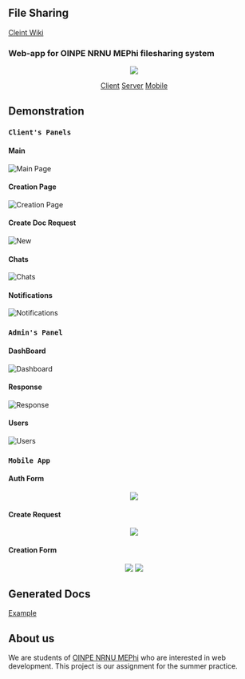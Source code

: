 ## File Sharing

[Cleint Wiki](https://github.com/file-sharing-erp-team/file-sharing/wiki/How-to-start-working-with-web-clients-code)

### Web-app for OINPE NRNU MEPhi filesharing system
<p align="center">
  <img src="http://github.com/file-sharing-erp-team/file-sharing-erp/raw/main/images/logo.png" />
</p>
<p align="center">
  <a href="https://github.com/file-sharing-erp-team/file-sharing-erp/tree/main/client">Client</a>
  <a href="https://github.com/file-sharing-erp-team/file-sharing-erp/tree/main/Server">Server</a>
  <a href="https://github.com/file-sharing-erp-team/file-sharing-erp/tree/main/android">Mobile</a>
</p>

## Demonstration

### `Client's Panels`

#### Main
![Main Page](http://github.com/file-sharing-erp-team/file-sharing-erp/raw/main/images/main.png)

#### Creation Page
![Creation Page](http://github.com/file-sharing-erp-team/file-sharing-erp/raw/main/images/creation.png)

#### Create Doc Request
![New](http://github.com/file-sharing-erp-team/file-sharing-erp/raw/main/images/new.png)

#### Chats
![Chats](http://github.com/file-sharing-erp-team/file-sharing-erp/raw/main/images/new.png)

#### Notifications
![Notifications](http://github.com/file-sharing-erp-team/file-sharing-erp/raw/main/images/notifications.png)


### `Admin's Panel`

#### DashBoard
![Dashboard](http://github.com/file-sharing-erp-team/file-sharing-erp/raw/main/images/admin.png)

#### Response
![Response](http://github.com/file-sharing-erp-team/file-sharing-erp/raw/main/images/response.png)

#### Users
![Users](http://github.com/file-sharing-erp-team/file-sharing-erp/raw/main/images/users.png)


### `Mobile App`

#### Auth Form
<p align="center">
  <img src="http://github.com/file-sharing-erp-team/file-sharing-erp/raw/main/images/mobile_auth.png" />
</p>

#### Create Request
<p align="center">
  <img src="http://github.com/file-sharing-erp-team/file-sharing-erp/raw/main/images/mobile_new.png" />
</p>

#### Creation Form 
<p align="center">
  <img src="http://github.com/file-sharing-erp-team/file-sharing-erp/raw/main/images/mobile_form_1.png" />
  <img src="http://github.com/file-sharing-erp-team/file-sharing-erp/raw/main/images/mobile_form_2.png" />
</p>


## Generated Docs
[Example](https://github.com/file-sharing-erp-team/file-sharing-erp/tree/main/Examples)

## About us

We are students of [OINPE NRNU MEPhi](http://eng.iate.obninsk.ru/) who are interested in web development.
This project is our assignment for the summer practice.







